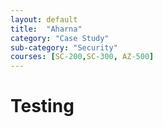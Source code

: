 ```yaml
---
layout: default
title:  "Aharna"
category: "Case Study"
sub-category: "Security"
courses: [SC-200,SC-300, AZ-500]
---
```


# Testing
